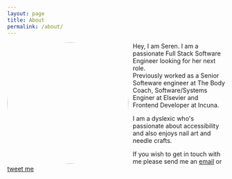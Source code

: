 ```yaml
---
layout: page
title: About
permalink: /about/
---
```


<img style="float: left; padding-right: 10px; border-radius: 100%; width: 280px; height: 280px;" src="{{site.baseurl}}/images/serenDavies.jpg" alt="" loading="lazy">

Hey, I am Seren. I am a passionate Full Stack Software Engineer looking for her next role.
<br> Previously worked as a Senior Softeware engineer at The Body Coach, Software/Systems Enginer at Elsevier and Frontend Developer at Incuna. 

I am a dyslexic who's passionate about accessibility and also enjoys nail art and needle crafts.

If you wish to get in touch with me please send me an [email](mailto:hello@serendavies.me) or [tweet me](https://twitter.com/ninjanails)
